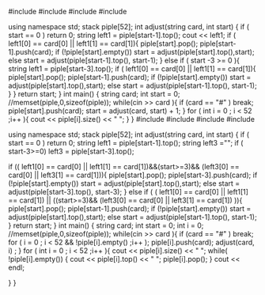 #include <iostream>
#include <string>
#include <cstring>
#include <stack>

using namespace std;
stack<string>  piple[52];
int adjust(string card, int start)
{
  if ( start == 0 )
	return 0;
  string left1 = piple[start-1].top();
  cout << left1;
  if ( left1[0] == card[0] || left1[1] == card[1]){
	piple[start].pop();
	piple[start-1].push(card);
    if (!piple[start].empty())
	  start = adjust(piple[start].top(),start);
	else
	  start = adjust(piple[start-1].top(), start-1);
  }
  else if ( start -3 >= 0 ){
	string left1 = piple[start-3].top();
	if ( left1[0] == card[0] || left1[1] == card[1]){
	piple[start].pop();
	piple[start-1].push(card);
    if (!piple[start].empty())
	  start = adjust(piple[start].top(),start);
	else
	  start = adjust(piple[start-1].top(), start-1);
	}
  }
  return start;
}
int main()
{
  string card;
  int start = 0;
  //memset(piple,0,sizeof(piple));
  while(cin >> card ){
	if (card == "#" ) break;
	piple[start].push(card);
	start = adjust(card, start) + 1;
  }
  for ( int i = 0 ; i < 52 ;i++ ){
	cout << piple[i].size() << " ";
  }
}
#include <iostream>
#include <string>
#include <cstring>
#include <stack>

using namespace std;
stack<string>  piple[52];
int adjust(string card, int start)
{
  if ( start == 0 )
	return 0;
  string left1 = piple[start-1].top();
  string left3 ="";
  if ( start-3>=0)
	left3 = piple[start-3].top();
  
  if (( left1[0] == card[0] || left1[1] == card[1])&&(start>=3)&&
	  (left3[0] == card[0] || left3[1] == card[1])){
	piple[start].pop();
	piple[start-3].push(card);
    if (!piple[start].empty())
	  start = adjust(piple[start].top(),start);
	else
	  start = adjust(piple[start-3].top(), start-3);
  }
  else if ( ( left1[0] == card[0] || left1[1] == card[1]) || ((start>=3)&&
															  (left3[0] == card[0] || left3[1] == card[1]) )){
	piple[start].pop();
	piple[start-1].push(card);
    if (!piple[start].empty())
	  start = adjust(piple[start].top(),start);
	else
	  start = adjust(piple[start-1].top(), start-1);
  }
  return start;
}
int main()
{
  string card;
  int start = 0;
  int i = 0;
  //memset(piple,0,sizeof(piple));
  while(cin >> card ){
	if (card == "#" ) break;
    for (  i = 0 ; i < 52 && !piple[i].empty() ;i++ );
	 piple[i].push(card);
	 adjust(card, i) ;
  }
  for ( int i = 0 ; i < 52 ;i++ ){
	cout << piple[i].size() << " ";
    while( !piple[i].empty()) {
	  cout << piple[i].top() << " ";
	  piple[i].pop();
	}
	cout << endl;
	  
  }
}
